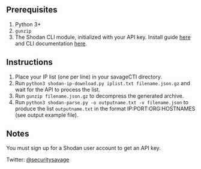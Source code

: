 ## Prerequisites

1. Python 3+
2. ```gunzip```
2. The Shodan CLI module, initialized with your API key. Install guide [here](https://help.shodan.io/command-line-interface/0-installation) and CLI documentation [here](https://cli.shodan.io/).

## Instructions

1. Place your IP list (one per line) in your savageCTI directory.
2. Run ```python3 shodan-ip-download.py iplist.txt filename.json.gz``` and wait for the API to process the list.
3. Run ```gunzip filename.json.gz``` to decompress the generated archive.
4. Run ```python3 shodan-parse.py -o outputname.txt -v filename.json``` to produce the list ```outputname.txt``` in the format IP:PORT:ORG:HOSTNAMES (see output example file).

## Notes

You must sign up for a Shodan user account to get an API key.

Twitter: [@securitysavage](https://twitter.com/securitysavage)
